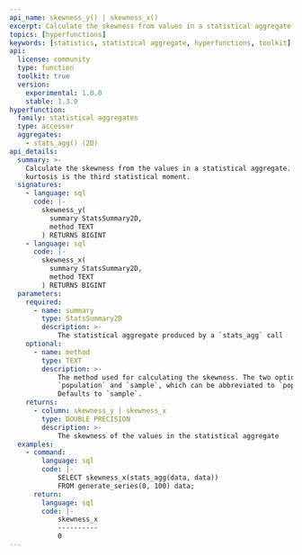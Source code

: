 ```yaml
---
api_name: skewness_y() | skewness_x()
excerpt: Calculate the skewness from values in a statistical aggregate
topics: [hyperfunctions]
keywords: [statistics, statistical aggregate, hyperfunctions, toolkit]
api:
  license: community
  type: function
  toolkit: true
  version:
    experimental: 1.0.0
    stable: 1.3.0
hyperfunction:
  family: statistical aggregates
  type: accessor
  aggregates:
    - stats_agg() (2D)
api_details:
  summary: >-
    Calculate the skewness from the values in a statistical aggregate. The
    kurtosis is the third statistical moment.
  signatures:
    - language: sql
      code: |-
        skewness_y(
          summary StatsSummary2D,
          method TEXT
        ) RETURNS BIGINT
    - language: sql
      code: |-
        skewness_x(
          summary StatsSummary2D,
          method TEXT
        ) RETURNS BIGINT
  parameters:
    required:
      - name: summary
        type: StatsSummary2D
        description: >-
            The statistical aggregate produced by a `stats_agg` call
    optional:
      - name: method
        type: TEXT
        description: >-
            The method used for calculating the skewness. The two options are
            `population` and `sample`, which can be abbreviated to `pop` or `samp`.
            Defaults to `sample`.
    returns:
      - column: skewness_y | skewness_x
        type: DOUBLE PRECISION
        description: >-
            The skewness of the values in the statistical aggregate
  examples:
    - command:
        language: sql
        code: |-
            SELECT skewness_x(stats_agg(data, data))
            FROM generate_series(0, 100) data;
      return:
        language: sql
        code: |-
            skewness_x
            ----------
            0
---
```



